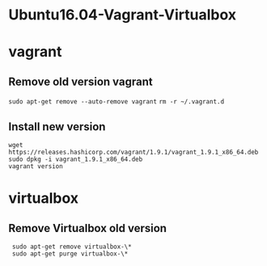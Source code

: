 # Ubuntu16.04-Vagrant-Virtualbox

# vagrant  
## Remove old version vagrant 
``` sudo apt-get remove --auto-remove vagrant ```
``` rm -r ~/.vagrant.d ```



## Install new version
```
wget https://releases.hashicorp.com/vagrant/1.9.1/vagrant_1.9.1_x86_64.deb
sudo dpkg -i vagrant_1.9.1_x86_64.deb 
vagrant version
```


# virtualbox

## Remove Virtualbox old version  

```  sudo apt-get remove virtualbox-\*   ```  
```  sudo apt-get purge virtualbox-\*    ```





